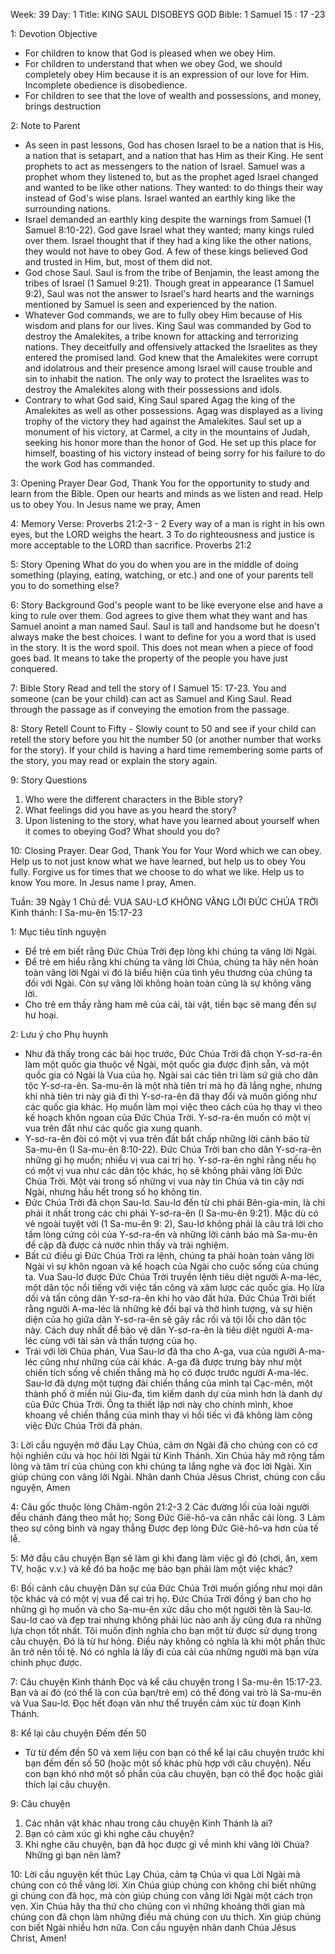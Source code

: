 Week: 39
Day: 1
Title: KING SAUL DISOBEYS GOD
Bible: 1 Samuel 15 : 17 -23

1: Devotion Objective
- For children to know that God is pleased when we obey Him.
- For children to understand that when we obey God, we should completely obey Him because it is an expression of our love for Him. Incomplete obedience is disobedience.
- For children to see that the love of wealth and possessions, and money, brings destruction

2: Note to Parent
- As seen in past lessons, God has chosen Israel to be a nation that is His, a nation that is setapart, and a nation that has Him as their King. He sent prophets to act as messengers to the nation of Israel. Samuel was a prophet whom they listened to, but as the prophet aged Israel changed and wanted to be like other nations. They wanted: to do things their way instead of God's wise plans. Israel wanted an earthly king like the surrounding nations.
- Israel demanded an earthly king despite the warnings from Samuel (1 Samuel 8:10-22). God gave Israel what they wanted; many kings ruled over them. Israel thought that if they had a king like the other nations, they would not have to obey God. A few of these kings believed God and trusted in Him, but, most of them did not.
- God chose Saul. Saul is from the tribe of Benjamin, the least among the tribes of Israel (1 Samuel 9:21). Though great in appearance (1 Samuel 9:2), Saul was not the answer to Israel's hard hearts and the warnings mentioned by Samuel is seen and experienced by the nation.
- Whatever God commands, we are to fully obey Him because of His wisdom and plans for our lives. King Saul was commanded by God to destroy the Amalekites, a tribe known for attacking and terrorizing nations. They deceitfully and offensively attacked the Israelites as they entered the promised land. God knew that the Amalekites were corrupt and idolatrous and their presence among Israel will cause trouble and sin to inhabit the nation. The only way to protect the Israelites was to destroy the Amalekites along with their possessions and idols.
- Contrary to what God said, King Saul spared Agag the king of the Amalekites as well as other possessions. Agag was displayed as a living trophy of the victory they had against the Amalekites. Saul set up a monument of his victory, at Carmel, a city in the mountains of Judah, seeking his honor more than the honor of God. He set up this place for himself, boasting of his victory instead of being sorry for his failure to do the work God has commanded.

3: Opening Prayer
 Dear God, Thank You for the opportunity to study and learn from the Bible. Open our hearts and minds as we listen and read. Help us to obey You. In Jesus name we pray, Amen

4: Memory Verse:
Proverbs 21:2-3 - 2 Every way of a man is right in his own eyes, but the LORD weighs the heart. 3 To do righteousness and justice is more acceptable to the LORD than sacrifice. Proverbs 21:2

5: Story Opening
What do you do when you are in the middle of doing something (playing, eating, watching, or etc.) and one of your parents tell you to do something else?

6: Story Background
God's people want to be like everyone else and have a king to rule over them. God agrees to give them what they want and has Samuel anoint a man named Saul. Saul is tall and handsome but he doesn't always make the best choices. I want to define for you a word that is used in the story. It is the word spoil. This does not mean when a piece of food goes bad. It means to take the property of the people you have just conquered.

7: Bible Story
 Read and tell the story of I Samuel 15: 17-23. You and someone (can be your child) can act as Samuel and King Saul. Read through the passage as if conveying the emotion from the passage.

8: Story Retell
Count to Fifty - Slowly count to 50 and see if your child can retell the story before you hit the number 50 (or another number that works for the story). If your child is having a hard time remembering some parts of the story, you may read or explain the story again.

9: Story Questions
1. Who were the different characters in the Bible story?
2. What feelings did you have as you heard the story?
3. Upon listening to the story, what have you learned about yourself when it comes to obeying God? What should you do?

10: Closing Prayer.
Dear God, Thank You for Your Word which we can obey. Help us to not just know what we have learned, but help us to obey You fully. Forgive us for times that we choose to do what we like. Help us to know You more. In Jesus name I pray, Amen.



Tuần: 39
Ngày 1
Chủ đề: VUA SAU-LƠ KHÔNG VÂNG LỜI ĐỨC CHÚA TRỜI
Kinh thánh: I Sa-mu-ên 15:17-23

1: Mục tiêu tĩnh nguyện
- Để trẻ em biết rằng Đức Chúa Trời đẹp lòng khi chúng ta vâng lời Ngài.
- Để trẻ em hiểu rằng khi chúng ta vâng lời Chúa, chúng ta hãy nên hoàn toàn vâng lời Ngài vì đó là biểu hiện của tình yêu thương của chúng ta đối với Ngài. Còn sự vâng lời không hoàn toàn cũng là sự không vâng lời.
- Cho trẻ em thấy rằng ham mê của cải, tài vật, tiền bạc sẽ mang đến sự hư hoại.

2: Lưu ý cho Phụ huynh
- Như đã thấy trong các bài học trước, Đức Chúa Trời đã chọn Y-sơ-ra-ên làm một quốc gia thuộc về Ngài, một quốc gia được định sẵn, và một quốc gia có Ngài là Vua của họ. Ngài sai các tiên tri làm sứ giả cho dân tộc Y-sơ-ra-ên. Sa-mu-ên là một nhà tiên tri mà họ đã lắng nghe, nhưng khi nhà tiên tri này già đi thì Y-sơ-ra-ên đã thay đổi và muốn giống như các quốc gia khác. Họ muốn làm mọi việc theo cách của họ thay vì theo kế hoạch khôn ngoan của Đức Chúa Trời. Y-sơ-ra-ên muốn có một vị vua trên đất như các quốc gia xung quanh.
- Y-sơ-ra-ên đòi có một vị vua trên đất bất chấp những lời cảnh báo từ Sa-mu-ên (I Sa-mu-ên 8:10-22). Đức Chúa Trời ban cho dân Y-sơ-ra-ên những gì họ muốn; nhiều vị vua cai trị họ. Y-sơ-ra-ên nghĩ rằng nếu họ có một vị vua như các dân tộc khác, họ sẽ không phải vâng lời Đức Chúa Trời. Một vài trong số những vị vua này tin Chúa và tin cậy nơi Ngài, nhưng hầu hết trong số họ không tin.
- Đức Chúa Trời đã chọn Sau-lơ. Sau-lơ đến từ chi phái Bên-gia-min, là chi phái ít nhất trong các chi phái Y-sơ-ra-ên (I Sa-mu-ên 9:21). Mặc dù có vẻ ngoài tuyệt vời (1 Sa-mu-ên 9: 2), Sau-lơ không phải là câu trả lời cho tấm lòng cứng cỏi của Y-sơ-ra-ên và những lời cảnh báo mà Sa-mu-ên đề cập đã được cả nước nhìn thấy và trải nghiệm.
- Bất cứ điều gì Đức Chúa Trời ra lệnh, chúng ta phải hoàn toàn vâng lời Ngài vì sự khôn ngoan và kế hoạch của Ngài cho cuộc sống của chúng ta. Vua Sau-lơ được Đức Chúa Trời truyền lệnh tiêu diệt người A-ma-léc, một dân tộc nổi tiếng với việc tấn công và xâm lược các quốc gia. Họ lừa dối và tấn công dân Y-sơ-ra-ên khi họ vào đất hứa. Đức Chúa Trời biết rằng người A-ma-léc là những kẻ đồi bại và thờ hình tượng, và sự hiện diện của họ giữa dân Y-sơ-ra-ên sẽ gây rắc rối và tội lỗi cho dân tộc này. Cách duy nhất để bảo vệ dân Y-sơ-ra-ên là tiêu diệt người A-ma-léc cùng với tài sản và thần tượng của họ.
- Trái với lời Chúa phán, Vua Sau-lơ đã tha cho A-ga, vua của người A-ma-léc cũng như những của cải khác. A-ga đã được trưng bày như một chiến tích sống về chiến thắng mà họ có được trước người A-ma-léc. Sau-lơ đã dựng một tượng đài chiến thắng của mình tại Cạc-mên, một thành phố ở miền núi Giu-đa, tìm kiếm danh dự của mình hơn là danh dự của Đức Chúa Trời. Ông ta thiết lập nơi này cho chính mình, khoe khoang về chiến thắng của mình thay vì hối tiếc vì đã không làm công việc Đức Chúa Trời đã phán.

3: Lời cầu nguyện mở đầu
 Lạy Chúa, cảm ơn Ngài đã cho chúng con có cơ hội nghiên cứu và học hỏi lời Ngài từ Kinh Thánh. Xin Chúa hãy mở rộng tấm lòng và tâm trí của chúng con khi chúng ta lắng nghe và đọc lời Ngài. Xin giúp chúng con vâng lời Ngài. Nhân danh Chúa Jêsus Christ, chúng con cầu nguyện, Amen

4: Câu gốc thuộc lòng
Châm-ngôn 21:2-3
2 Các đường lối của loài người đều chánh đáng theo mắt họ; Song Đức Giê-hô-va cân nhắc cái lòng. 3 Làm theo sự công bình và ngay thẳng Được đẹp lòng Đức Giê-hô-va hơn của tế lễ.

5: Mở đầu câu chuyện
Bạn sẽ làm gì khi đang làm việc gì đó (chơi, ăn, xem TV, hoặc v.v.) và kế đó ba hoặc mẹ bảo bạn phải làm một việc khác?

6: Bối cảnh câu chuyện
Dân sự của Đức Chúa Trời muốn giống như mọi dân tộc khác và có một vị vua để cai trị họ. Đức Chúa Trời đồng ý ban cho họ những gì họ muốn và cho Sa-mu-ên xức dầu cho một người tên là Sau-lơ. Sau-lơ cao và đẹp trai nhưng không phải lúc nào anh ấy cũng đưa ra những lựa chọn tốt nhất. Tôi muốn định nghĩa cho bạn một từ được sử dụng trong câu chuyện. Đó là từ hư hỏng. Điều này không có nghĩa là khi một phần thức ăn trở nên tồi tệ. Nó có nghĩa là lấy  đi của cải của những người mà bạn vừa chinh phục được.

7: Câu chuyện Kinh thánh
 Đọc và kể câu chuyện trong I Sa-mu-ên 15:17-23. Bạn và ai đó (có thể là con của bạn/trẻ em) có thể đóng vai trò là Sa-mu-ên và Vua Sau-lơ. Đọc hết đoạn văn như thể truyền cảm xúc từ đoạn  Kinh Thánh.

8: Kể lại câu chuyện
Đếm đến 50
- Từ từ đếm đến 50 và xem liệu con bạn có thể kể lại câu chuyện trước khi bạn đếm đến số 50 (hoặc một số khác phù hợp với câu chuyện). Nếu con bạn khó nhớ một số phần của câu chuyện, bạn có thể đọc hoặc giải thích lại câu chuyện.

9: Câu chuyện
1. Các nhân vật khác nhau trong câu chuyện Kinh Thánh là ai?
2. Bạn có cảm xúc gì khi nghe câu chuyện?
3. Khi nghe câu chuyện, bạn đã học được gì về mình khi vâng lời Chúa? Những gì bạn nên làm?

10: Lời cầu nguyện kết thúc
Lạy Chúa, cảm tạ Chúa vì qua Lời Ngài mà chúng con có thể vâng lời. Xin Chúa giúp chúng con không chỉ biết những gì chúng con đã học, mà còn giúp chúng con vâng lời Ngài một cách trọn vẹn. Xin Chúa hãy tha thứ cho chúng con vì những khoảng thời gian mà chúng con đã chọn làm những điều mà chúng con ưu thích. Xin giúp chúng con biết Ngài nhiều hơn nữa. Con cầu nguyện nhân danh Chúa Jêsus Christ, Amen!
